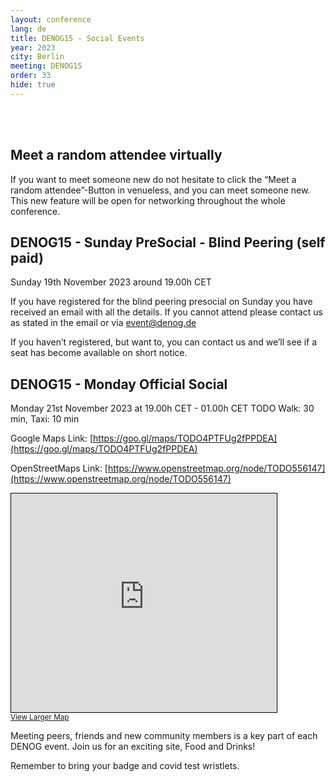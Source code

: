 ```yaml
---
layout: conference
lang: de
title: DENOG15 - Social Events
year: 2023
city: Berlin
meeting: DENOG15
order: 33
hide: true
---
```


<br><br>
## Meet a random attendee virtually 
If you want to meet someone new do not hesitate to click the “Meet a random attendee”-Button in venueless, and you can meet someone new. 
This new feature will be open for networking throughout the whole conference.

## DENOG15 - Sunday PreSocial - Blind Peering (self paid) 
Sunday 19th November 2023 around 19.00h CET

If you have registered for the blind peering presocial on Sunday you have received an email with all the details. If you cannot attend please contact us as stated in the email or via event@denog.de

If you haven’t registered, but want to, you can contact us and we’ll see if a seat has become available on short notice. 


## DENOG15 - Monday Official Social 
Monday 21st November 2023 at 19.00h CET - 01.00h CET
TODO 
Walk: 30 min, Taxi: 10 min 

Google Maps Link: [https://goo.gl/maps/TODO4PTFUg2fPPDEA](https://goo.gl/maps/TODO4PTFUg2fPPDEA)

OpenStreetMaps Link: [https://www.openstreetmap.org/node/TODO556147](https://www.openstreetmap.org/node/TODO556147)

<iframe width="425" height="350" frameborder="0" scrolling="no" marginheight="0" marginwidth="0" src="https://www.openstreetmap.org/export/embed.html?bbox=9.954699575901031%2C53.549506508639475%2C9.957145750522615%2C53.55079728507172&amp;layer=mapnik" style="border: 1px solid black"></iframe><br/><small><a href="https://www.openstreetmap.org/#map=19/53.55015/9.95592">View Larger Map</a></small>

Meeting peers, friends and new community members is a key part of each DENOG event. Join us for an exciting site, Food and Drinks! 

Remember to bring your badge and covid test wristlets. 

